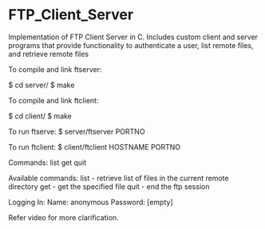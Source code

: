 # FTP_Client_Server
Implementation of FTP Client Server in C. Includes custom client and server programs that provide functionality to authenticate a user, list remote files, and retrieve remote files

To compile and link ftserver:

$ cd server/
$ make

To compile and link ftclient:

$ cd client/
$ make

To run ftserve:
$ server/ftserver PORTNO

To run ftclient:
$ client/ftclient HOSTNAME PORTNO

Commands:
list
get <filename>
quit
	
Available commands:
list            - retrieve list of files in the current remote directory
get <filename>  - get the specified file
quit            - end the ftp session
	
Logging In:
Name: anonymous
Password: [empty]

Refer video for more clarification.
